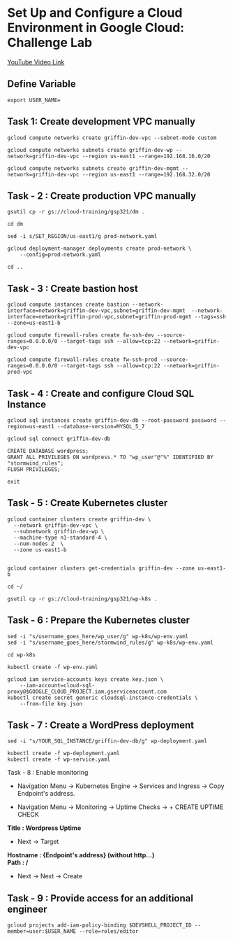 # Set Up and Configure a Cloud Environment in Google Cloud: Challenge Lab

[YouTube Video Link](https://youtu.be/pX_6MyoYCG0)

## Define Variable
```
export USER_NAME=
```
## Task 1: Create development VPC manually
```
gcloud compute networks create griffin-dev-vpc --subnet-mode custom

gcloud compute networks subnets create griffin-dev-wp --network=griffin-dev-vpc --region us-east1 --range=192.168.16.0/20

gcloud compute networks subnets create griffin-dev-mgmt --network=griffin-dev-vpc --region us-east1 --range=192.168.32.0/20

```

## Task - 2 : Create production VPC manually

```
gsutil cp -r gs://cloud-training/gsp321/dm .

cd dm

sed -i s/SET_REGION/us-east1/g prod-network.yaml

gcloud deployment-manager deployments create prod-network \
    --config=prod-network.yaml

cd ..
```
## Task - 3 : Create bastion host

```
gcloud compute instances create bastion --network-interface=network=griffin-dev-vpc,subnet=griffin-dev-mgmt  --network-interface=network=griffin-prod-vpc,subnet=griffin-prod-mgmt --tags=ssh --zone=us-east1-b

gcloud compute firewall-rules create fw-ssh-dev --source-ranges=0.0.0.0/0 --target-tags ssh --allow=tcp:22 --network=griffin-dev-vpc

gcloud compute firewall-rules create fw-ssh-prod --source-ranges=0.0.0.0/0 --target-tags ssh --allow=tcp:22 --network=griffin-prod-vpc

```


## Task - 4 : Create and configure Cloud SQL Instance

```
gcloud sql instances create griffin-dev-db --root-password password --region=us-east1 --database-version=MYSQL_5_7

gcloud sql connect griffin-dev-db

CREATE DATABASE wordpress;
GRANT ALL PRIVILEGES ON wordpress.* TO "wp_user"@"%" IDENTIFIED BY "stormwind_rules";
FLUSH PRIVILEGES;

exit

```

## Task - 5 : Create Kubernetes cluster

```
gcloud container clusters create griffin-dev \
  --network griffin-dev-vpc \
  --subnetwork griffin-dev-wp \
  --machine-type n1-standard-4 \
  --num-nodes 2  \
  --zone us-east1-b


gcloud container clusters get-credentials griffin-dev --zone us-east1-b

cd ~/

gsutil cp -r gs://cloud-training/gsp321/wp-k8s .

```

## Task - 6 : Prepare the Kubernetes cluster
```
sed -i "s/username_goes_here/wp_user/g" wp-k8s/wp-env.yaml
sed -i "s/username_goes_here/stormwind_rules/g" wp-k8s/wp-env.yaml
```

```
cd wp-k8s

kubectl create -f wp-env.yaml

gcloud iam service-accounts keys create key.json \
    --iam-account=cloud-sql-proxy@$GOOGLE_CLOUD_PROJECT.iam.gserviceaccount.com
kubectl create secret generic cloudsql-instance-credentials \
    --from-file key.json

```
## Task - 7 : Create a WordPress deployment
```
sed -i "s/YOUR_SQL_INSTANCE/griffin-dev-db/g" wp-deployment.yaml
```
```
kubectl create -f wp-deployment.yaml
kubectl create -f wp-service.yaml
```
Task - 8 : Enable monitoring
- Navigation Menu -> Kubernetes Engine -> Services and Ingress -> Copy Endpoint's address.

- Navigation Menu -> Monitoring -> Uptime Checks -> + CREATE UPTIME CHECK

<b>Title : Wordpress Uptime</b>

- Next -> Target

<b>Hostname : {Endpoint's address} (without http...)<br>
Path : /</b>

- Next -> Next -> Create

## Task - 9 : Provide access for an additional engineer
```
gcloud projects add-iam-policy-binding $DEVSHELL_PROJECT_ID --member=user:$USER_NAME --role=roles/editor
```
